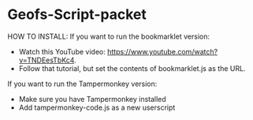 # Geofs-Script-packet

HOW TO INSTALL:
If you want to run the bookmarklet version:

- Watch this YouTube video: https://www.youtube.com/watch?v=TNDEesTbKc4.
- Follow that tutorial, but set the contents of bookmarklet.js as the URL.

If you want to run the Tampermonkey version:
- Make sure you have Tampermonkey installed
- Add tampermonkey-code.js as a new userscript
